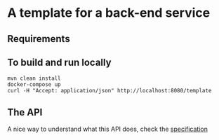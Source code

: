 # A template for a back-end service

## Requirements

## To build and run locally

```
mvn clean install
docker-compose up
curl -H "Accept: application/json" http://localhost:8080/template
```

## The API

A nice way to understand what this API does, check the [specification](./src/main/resources/specification/template.yaml)
